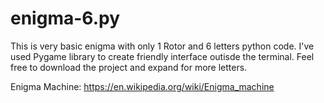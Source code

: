 # enigma-6.py
This is very basic enigma with only 1 Rotor and 6 letters python code. I've used Pygame library to create friendly interface outisde the terminal. 
Feel free to download the project and expand for more letters.


Enigma Machine: https://en.wikipedia.org/wiki/Enigma_machine
